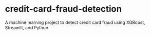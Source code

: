 # credit-card-fraud-detection
A machine learning project to detect credit card fraud using XGBoost, Streamlit, and Python.
